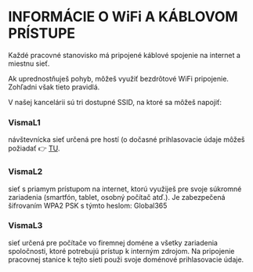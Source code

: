 # INFORMÁCIE O WiFi A KÁBLOVOM PRÍSTUPE
Každé pracovné stanovisko má pripojené káblové spojenie na internet a miestnu sieť.

Ak uprednostňuješ pohyb, môžeš využiť bezdrôtové WiFi pripojenie. Zohľadni však tieto pravidlá.

V našej kancelárii sú tri dostupné SSID, na ktoré sa môžeš napojiť:

### VismaL1

návštevnícka sieť určená pre hostí (o dočasné prihlasovacie údaje môžeš požiadať 👉 [TU](http://wlanguest.visma.net/).

### VismaL2

sieť s priamym prístupom na internet, ktorú využiješ pre svoje súkromné zariadenia (smartfón, tablet, osobný počítač atď.). Je zabezpečená šifrovaním WPA2 PSK s týmto heslom: Global365

### VismaL3

sieť určená pre počítače vo firemnej doméne a všetky zariadenia spoločnosti, ktoré potrebujú prístup k interným zdrojom. Na pripojenie pracovnej stanice k tejto sieti použi svoje doménové prihlasovacie údaje.